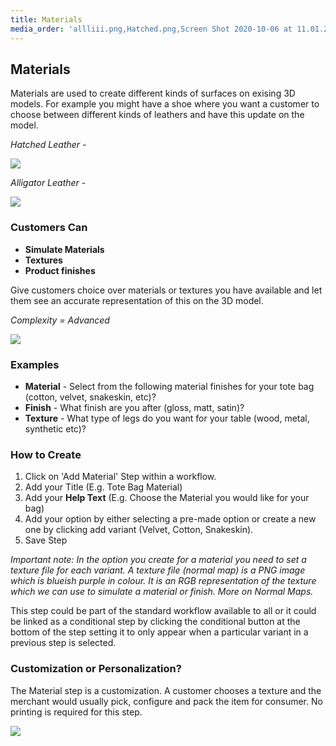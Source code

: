 ```yaml
---
title: Materials
media_order: 'allliii.png,Hatched.png,Screen Shot 2020-10-06 at 11.01.26 am.png,Screen Shot 2020-10-06 at 11.23.18 am.png'
---
```


## Materials

Materials are used to create different kinds of surfaces on exising 3D models. For example you might have a shoe where you want a customer to choose between different kinds of leathers and have this update on the model.

_Hatched Leather -_

![](https://help.spiff.com.au/user/pages/04.Spiff-Concepts/04.step-types/05.choose-materials-textures/Hatched.png)

_Alligator Leather -_

![](https://help.spiff.com.au/user/pages/04.Spiff-Concepts/04.step-types/05.choose-materials-textures/allliii.png)

### Customers Can

- **Simulate Materials**
- **Textures**
- **Product finishes**

Give customers choice over materials or textures you have available and let them see an accurate representation of this on the 3D model. 

_Complexity = Advanced_

![](https://help.spiff.com.au/user/pages/04.Spiff-Concepts/04.step-types/05.choose-materials-textures/Screen%20Shot%202020-10-06%20at%2011.01.26%20am.png)

### Examples

- **Material** - Select from the following material finishes for your tote bag (cotton, velvet, snakeskin, etc)?
- **Finish** - What finish are you after (gloss, matt, satin)? 
- **Texture** - What type of legs do you want for your table (wood, metal, synthetic etc)? 

### How to Create

1. Click on 'Add Material' Step within a workflow. 
2. Add your Title (E.g. Tote Bag Material)
3. Add your **Help Text** (E.g. Choose the Material you would like for your bag)
4. Add your option by either selecting a pre-made option or create a new one by clicking add variant (Velvet, Cotton, Snakeskin).
5. Save Step

_Important note: In the option you create for a material you need to set a texture file for each variant. A texture file (normal map) is a PNG image which is blueish purple in colour. It is an RGB representation of the texture which we can use to simulate a material or finish. More on Normal Maps._

This step could be part of the standard workflow available to all or it could be linked as a conditional step by clicking the conditional button at the bottom of the step setting it to only appear when a particular variant in a previous step is selected. 

### Customization or Personalization?

The Material step is a customization. A customer chooses a texture and the merchant would usually pick, configure and pack the item for consumer. No printing is required for this step.

![](https://help.spiff.com.au/user/pages/04.Spiff-Concepts/04.step-types/05.choose-materials-textures/Screen%20Shot%202020-10-29%20at%2011.23.51%20am.png)